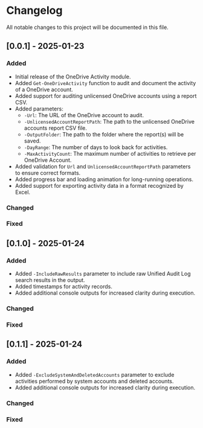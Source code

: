 # Changelog

All notable changes to this project will be documented in this file.

## [0.0.1] - 2025-01-23

### Added
- Initial release of the OneDrive Activity module.
- Added `Get-OneDriveActivity` function to audit and document the activity of a OneDrive account.
- Added support for auditing unlicensed OneDrive accounts using a report CSV.
- Added parameters:
  - `-Url`: The URL of the OneDrive account to audit.
  - `-UnlicensedAccountReportPath`: The path to the unlicensed OneDrive accounts report CSV file.
  - `-OutputFolder`: The path to the folder where the report(s) will be saved.
  - `-DayRange`: The number of days to look back for activities.
  - `-MaxActivityCount`: The maximum number of activities to retrieve per OneDrive Account.
- Added validation for `Url` and `UnlicensedAccountReportPath` parameters to ensure correct formats.
- Added progress bar and loading animation for long-running operations.
- Added support for exporting activity data in a format recognized by Excel.

### Changed

### Fixed

## [0.1.0] - 2025-01-24

### Added
- Added `-IncludeRawResults` parameter to include raw Unified Audit Log search results in the output.
- Added timestamps for activity records.
- Added additional console outputs for increased clarity during execution.

### Changed

### Fixed

## [0.1.1] - 2025-01-24

### Added
- Added `-ExcludeSystemAndDeletedAccounts` parameter to exclude activities performed by system accounts and deleted accounts.
- Added additional console outputs for increased clarity during execution.

### Changed

### Fixed